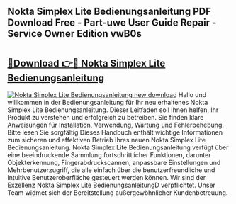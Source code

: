 ## Nokta Simplex Lite Bedienungsanleitung PDF Download Free - Part-uwe User Guide Repair - Service Owner Edition vwB0s

# <h2><a href="http://df53uo.blite.top/?on=Nokta+Simplex+Lite+Bedienungsanleitung">🔗Download 👉🔴 Nokta Simplex Lite Bedienungsanleitung</a></h2>

[![Nokta Simplex Lite Bedienungsanleitung new download](https://i.imgur.com/lujVjoI.png)](http://df53uo.blite.top/?on=Nokta+Simplex+Lite+Bedienungsanleitung)
Hallo und willkommen in der Bedienungsanleitung für Ihr neu erhaltenes Nokta Simplex Lite Bedienungsanleitung. Dieser Leitfaden soll Ihnen helfen, Ihr Produkt zu verstehen und erfolgreich zu betreiben. Sie finden klare Anweisungen für Installation, Verwendung, Wartung und Fehlerbehebung. Bitte lesen Sie sorgfältig Dieses Handbuch enthält wichtige Informationen zum sicheren und effektiven Betrieb Ihres neuen Nokta Simplex Lite Bedienungsanleitung. Nokta Simplex Lite Bedienungsanleitung verfügt über eine beeindruckende Sammlung fortschrittlicher Funktionen, darunter Objekterkennung, Fingerabdruckscannen, anpassbare Einstellungen und Mehrbenutzerzugriff, die alle einfach über die benutzerfreundliche und intuitive Benutzeroberfläche gesteuert werden können. Wir sind der Exzellenz Nokta Simplex Lite BedienungsanleitungD verpflichtet. Unser Team widmet sich der Bereitstellung außergewöhnlicher Kundenbetreuung.
